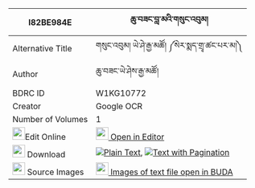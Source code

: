 |I82BE984E|ཆུ་བཟང་བླ་མའི་གསུང་འབུམ། 
| --- | --- 
|Alternative Title |གསུང་འབུམ། ཡེ་ཤེ་རྒྱ་མཚོ། ༼སེར་སྨད་གྲྭ་ཚང་པར་མ།༽
|Author| ཆུ་བཟང་ཡེ་ཤེས་རྒྱ་མཚོ།
|BDRC ID | W1KG10772
|Creator | Google OCR
|Number of Volumes| 1
|<img width="25" src="https://img.icons8.com/color/25/000000/edit-property.png">Edit Online| [<img width="25" src="https://avatars.githubusercontent.com/u/45091458?s=200&v=4"> Open in Editor](http://editor.openpecha.org/I82BE984E)
|<img width="25" src="https://img.icons8.com/fluent/48/000000/download-2.png"/>  Download | [![](https://img.icons8.com/color/20/000000/txt.png)Plain Text](https://github.com/Openpecha/I82BE984E/releases/download/v1/chu_zang_lama_i_sungbum_plain_I82BE984E.zip), [![](https://img.icons8.com/color/20/000000/txt.png)Text with Pagination](https://github.com/Openpecha/I82BE984E/releases/download/v1/chu_zang_lama_i_sungbum_pages_I82BE984E.zip)
|<img width="25" src="https://img.icons8.com/plasticine/100/000000/pictures-folder.png"/>  Source Images | [<img width="25" src="https://library.bdrc.io/icons/BUDA-small.svg"> Images of text file open in BUDA](https://library.bdrc.io/show/bdr:W1KG10772)